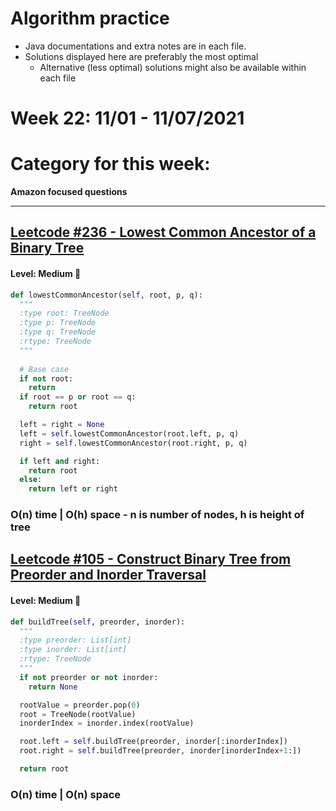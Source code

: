 # Algorithm practice

* Java documentations and extra notes are in each file.
* Solutions displayed here are preferably the most optimal
  * Alternative (less optimal) solutions might also be available within each 
  file

# Week 22: 11/01 - 11/07/2021

# Category for this week:
**Amazon focused questions**

---

## [Leetcode #236 - Lowest Common Ancestor of a Binary Tree](https://leetcode.com/problems/lowest-common-ancestor-of-a-binary-tree/)

#### Level: Medium 📘

```python
def lowestCommonAncestor(self, root, p, q):
  """
  :type root: TreeNode
  :type p: TreeNode
  :type q: TreeNode
  :rtype: TreeNode
  """
  
  # Base case
  if not root:
    return
  if root == p or root == q:
    return root

  left = right = None
  left = self.lowestCommonAncestor(root.left, p, q)
  right = self.lowestCommonAncestor(root.right, p, q)

  if left and right:
    return root
  else:
    return left or right
```

### O(n) time | O(h) space - n is number of nodes, h is height of tree

## [Leetcode #105 - Construct Binary Tree from Preorder and Inorder Traversal](https://leetcode.com/problems/construct-binary-tree-from-preorder-and-inorder-traversal/)

#### Level: Medium 📘

```python
def buildTree(self, preorder, inorder):
  """
  :type preorder: List[int]
  :type inorder: List[int]
  :rtype: TreeNode
  """
  if not preorder or not inorder:
    return None

  rootValue = preorder.pop(0)
  root = TreeNode(rootValue)
  inorderIndex = inorder.index(rootValue)

  root.left = self.buildTree(preorder, inorder[:inorderIndex])
  root.right = self.buildTree(preorder, inorder[inorderIndex+1:])

  return root
```

### O(n) time | O(n) space
